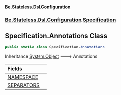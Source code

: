 #### [Be.Stateless.Dsl.Configuration](README.md 'README')
### [Be.Stateless.Dsl.Configuration](Be.Stateless.Dsl.Configuration.md 'Be.Stateless.Dsl.Configuration').[Specification](Specification.md 'Be.Stateless.Dsl.Configuration.Specification')

## Specification.Annotations Class

```csharp
public static class Specification.Annotations
```

Inheritance [System.Object](https://docs.microsoft.com/en-us/dotnet/api/System.Object 'System.Object') &#129106; Annotations

| Fields | |
| :--- | :--- |
| [NAMESPACE](Specification.Annotations.NAMESPACE.md 'Be.Stateless.Dsl.Configuration.Specification.Annotations.NAMESPACE') | |
| [SEPARATORS](Specification.Annotations.SEPARATORS.md 'Be.Stateless.Dsl.Configuration.Specification.Annotations.SEPARATORS') | |
